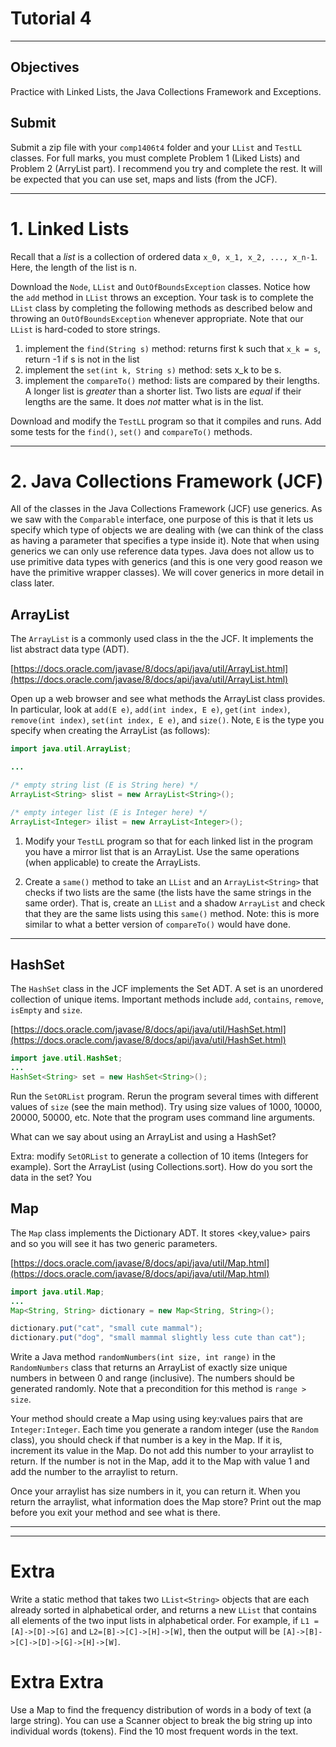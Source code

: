# Tutorial 4
---

## Objectives  
Practice with Linked Lists, the Java Collections Framework and Exceptions.

## Submit

Submit a zip file with your `comp1406t4` folder and your `LList` and `TestLL` classes. For full marks, you must complete Problem 1 (Liked Lists) and Problem 2 (ArryList part). I recommend you try and complete the rest. It will be expected that you can use set, maps and lists (from the JCF). 


---


# 1. Linked Lists 

Recall that a _list_ is a collection of ordered data `x_0, x_1, x_2, ..., x_n-1`. Here, the length of the list is n.

Download the `Node`, `LList` and `OutOfBoundsException` classes. Notice how the `add` method in `LList` throws an exception. Your task is to complete the `LList` class by completing the following methods as described below and throwing an `OutOfBoundsException` whenever appropriate. Note that our `LList` is hard-coded to store strings. 

1. implement the `find(String s)` method: returns first k such that `x_k = s`, return -1 if s is not in the list
2. implement the `set(int k, String s)` method: sets x_k to be s.
3. implement the `compareTo()` method: lists are compared by their lengths. A longer list is _greater_ than a shorter list. Two lists are _equal_ if their lengths are the same. It does _not_ matter what is in the list.


Download and modify the `TestLL` program so that it compiles and runs. Add some tests for the `find()`, `set()` and `compareTo()` methods.


---

# 2. Java Collections Framework (JCF)

All of the classes in the Java Collections Framework (JCF) use generics. As we saw with the `Comparable` interface, one purpose of this is that it lets us specify which type of objects we are dealing with (we can think of the class as having a parameter that specifies a type inside it). Note that when using generics we can only use reference data types. Java does not allow us to use primitive data types with generics (and this is one very good reason we have the primitive wrapper classes). We will cover generics in more detail in class later.



## ArrayList
The `ArrayList` is a commonly used class in the the JCF. It implements the list abstract data type (ADT).   

[https://docs.oracle.com/javase/8/docs/api/java/util/ArrayList.html](https://docs.oracle.com/javase/8/docs/api/java/util/ArrayList.html)

Open up a web browser and see what methods the ArrayList class provides. In particular, look at `add(E e)`, `add(int index, E e)`,
`get(int index)`, `remove(int index)`, `set(int index, E e)`, and `size()`. Note, `E` is the type you specify when creating the ArrayList (as follows):




```Java
import java.util.ArrayList;

...

/* empty string list (E is String here) */
ArrayList<String> slist = new ArrayList<String>();

/* empty integer list (E is Integer here) */
ArrayList<Integer> ilist = new ArrayList<Integer>();

```

1. Modify your `TestLL` program so that for each linked list in the program you have a mirror list that is an ArrayList. Use the same operations (when applicable) to create the ArrayLists.

2. Create a `same()` method to take an `LList` and an `ArrayList<String>` that checks if two lists are the same (the lists have the same strings in the same order). That is, create an `LList` and a shadow `ArrayList` and check that they are the same lists using this `same()` method. Note: this is more similar to what a better version of `compareTo()` would have done. 






---

## HashSet

The `HashSet` class in the JCF implements the Set ADT. A set is an unordered collection of unique items. Important methods include `add`, `contains`, `remove`, `isEmpty` and `size`.


[https://docs.oracle.com/javase/8/docs/api/java/util/HashSet.html](https://docs.oracle.com/javase/8/docs/api/java/util/HashSet.html)

```Java
import jave.util.HashSet;
...
HashSet<String> set = new HashSet<String>();
```

Run the `SetORList` program. Rerun the program several times with different values of `size` (see the main method). Try using size values of 1000, 10000, 20000, 50000, etc. Note that the program uses command line arguments. 

What can we say about using an ArrayList and using a HashSet?

Extra: modify `SetORList` to generate a collection of 10 items (Integers for example). Sort the ArrayList (using Collections.sort). How do you sort the data in the set? You 


## Map
The `Map` class implements the Dictionary ADT. It stores <key,value> pairs and so you will see it has two generic parameters.

[https://docs.oracle.com/javase/8/docs/api/java/util/Map.html](https://docs.oracle.com/javase/8/docs/api/java/util/Map.html)

```Java
import java.util.Map;
...
Map<String, String> dictionary = new Map<String, String>();

dictionary.put("cat", "small cute mammal");
dictionary.put("dog", "small mammal slightly less cute than cat");
````

Write a Java method `randomNumbers(int size, int range)` in the `RandomNumbers` class that returns an ArrayList of exactly size unique numbers in between 0 and range (inclusive). The numbers should be generated randomly. Note that a precondition for this method is `range > size`.

Your method should create a Map using using key:values pairs that are `Integer:Integer`.  Each time you generate a random integer (use the `Random` class), you should check if that number is a key in the Map. If it is, increment its value in the Map. Do not add this number to your arraylist to return. If the number is not in the Map, add it to the Map with value 1 and add the number to the arraylist to return.

Once your arraylist has size numbers in it, you can return it. When you return the arraylist, what information does the Map store? Print out the map before you exit your method and see what is there.



---
---

# Extra

Write a static method that takes two `LList<String>` objects that are each already sorted in alphabetical order, and returns a new `LList` that contains all elements of the two input lists in alphabetical order. For example, if `L1 = [A]->[D]->[G]` and `L2=[B]->[C]->[H]->[W]`, then the output will be `[A]->[B]->[C]->[D]->[G]->[H]->[W]`.  

# Extra Extra

Use a Map to find the frequency distribution of words in a body of text (a large string). You can use a Scanner object to break the big string up into individual words (tokens). Find the 10 most frequent words in the text.
